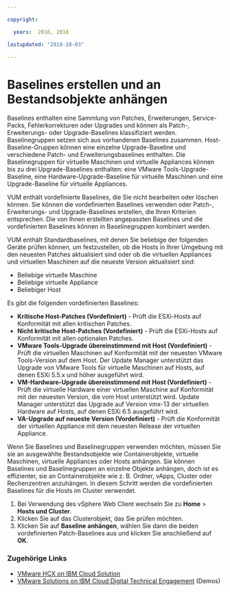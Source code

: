 ```yaml
---

copyright:

  years:  2016, 2018

lastupdated: "2018-10-03"

---
```


# Baselines erstellen und an Bestandsobjekte anhängen

Baselines enthalten eine Sammlung von Patches, Erweiterungen, Service-Packs, Fehlerkorrekturen oder Upgrades und können als Patch-, Erweiterungs- oder Upgrade-Baselines klassifiziert werden. Baselinegruppen setzen sich aus vorhandenen Baselines zusammen. Host-Baseline-Gruppen können eine einzelne Upgrade-Baseline und verschiedene Patch- und Erweiterungsbaselines enthalten. Die Baselinegruppen für virtuelle Maschinen und virtuelle Appliances können bis zu drei Upgrade-Baselines enthalten: eine VMware Tools-Upgrade-Baseline, eine Hardware-Upgrade-Baseline für virtuelle Maschinen und eine Upgrade-Baseline für virtuelle Appliances.

VUM enthält vordefinierte Baselines, die Sie nicht bearbeiten oder löschen können. Sie können die vordefinierten Baselines verwenden oder Patch-, Erweiterungs- und Upgrade-Baselines erstellen, die Ihren Kriterien entsprechen. Die von Ihnen erstellten angepassten Baselines und die vordefinierten Baselines können in Baselinegruppen kombiniert werden.

VUM enthält Standardbaselines, mit denen Sie beliebige der folgenden Geräte prüfen können, um festzustellen, ob die Hosts in Ihrer Umgebung mit den neuesten Patches aktualisiert sind oder ob die virtuellen Appliances und virtuellen Maschinen auf die neueste Version aktualisiert sind: 
* Beliebige virtuelle Maschine
* Beliebige virtuelle Appliance
* Beliebiger Host

Es gibt die folgenden vordefinierten Baselines:
* **Kritische Host-Patches (Vordefiniert)** - Prüft die ESXi-Hosts auf Konformität mit allen kritischen Patches.
* **Nicht kritische Host-Patches (Vordefiniert)** - Prüft die ESXi-Hosts auf Konformität mit allen optionalen Patches.
* **VMware Tools-Upgrade übereinstimmend mit Host (Vordefiniert)** - Prüft die virtuellen Maschinen auf Konformität mit der neuesten VMware Tools-Version auf dem Host. Der Update Manager unterstützt das Upgrade von VMware Tools für virtuelle Maschinen auf Hosts, auf denen ESXi 5.5.x und höher ausgeführt wird.
* **VM-Hardware-Upgrade übereinstimmend mit Host (Vordefiniert)** - Prüft die virtuelle Hardware einer virtuellen Maschine auf Konformität mit der neuesten Version, die vom Host unterstützt wird. Update Manager unterstützt das Upgrade auf Version vmx-13 der virtuellen Hardware auf Hosts, auf denen ESXi 6.5 ausgeführt wird.
* **VA-Upgrade auf neueste Version (Vordefiniert)** - Prüft die Konformität der virtuellen Appliance mit dem neuesten Release der virtuellen Appliance.

Wenn Sie Baselines und Baselinegruppen verwenden möchten, müssen Sie sie an ausgewählte Bestandsobjekte wie Containerobjekte, virtuelle Maschinen, virtuelle Appliances oder Hosts anhängen. Sie können Baselines und Baselinegruppen an einzelne Objekte anhängen, doch ist es effizienter, sie an Containerobjekte wie z. B. Ordner, vApps, Cluster oder Rechenzentren anzuhängen. In diesem Schritt werden die vordefinierten Baselines für die Hosts im Cluster verwendet.

1. Bei Verwendung des vSphere Web Client wechseln Sie zu **Home** > **Hosts und Cluster**.
2. Klicken Sie auf das Clusterobjekt, das Sie prüfen möchten.
3. Klicken Sie auf **Baseline anhängen**, wählen Sie dann die beiden vordefinierten Patch-Baselines aus und klicken Sie anschließend auf **OK**.

### Zugehörige Links

* [VMware HCX on IBM Cloud Solution](https://www.ibm.com/cloud/garage/files/HCX_Architecture_Design.pdf)
* [VMware Solutions on IBM Cloud Digital Technical Engagement](https://ibm-dte.mybluemix.net/ibm-vmware) (Demos)
